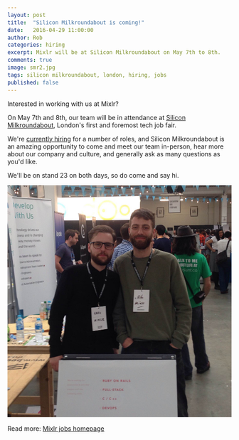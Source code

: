 ```yaml
---
layout: post
title:  "Silicon Milkroundabout is coming!"
date:   2016-04-29 11:00:00
author: Rob
categories: hiring
excerpt: Mixlr will be at Silicon Milkroundabout on May 7th to 8th.
comments: true
image: smr2.jpg
tags: silicon milkroundabout, london, hiring, jobs
published: false
---
```


Interested in working with us at Mixlr?

On May 7th and 8th, our team will be in attendance at [Silicon Milkroundabout](https://www.siliconmilkroundabout.com/), London's first and foremost tech job fair.

We're [currently hiring](http://tech.mixlr.com/jobs) for a number of roles, and Silicon Milkroundabout is an amazing opportunity to come and meet our team in-person, hear more about our company and culture, and generally ask as many questions as you'd like.

We'll be on stand 23 on both days, so do come and say hi.

![Mixlr's founders Greg and Rob at a previous Silicon Milkroundabout](/images/smr1.jpg)

Read more: [Mixlr jobs homepage](http://mixlr.com/jobs)
